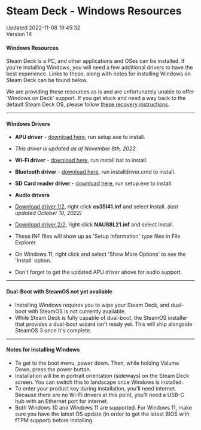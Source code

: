 # Steam Deck - Windows Resources
Updated 2022-11-08 19:45:32  
Version 14  

#### Windows Resources
  
Steam Deck is a PC, and other applications and OSes can be installed. If you're installing Windows, you will need a few additional drivers to have the best experience. Links to these, along with notes for installing Windows on Steam Deck can be found below.  
  
We are providing these resources as is and are unfortunately unable to offer 'Windows on Deck' support. If you get stuck and need a way back to the default Steam Deck OS, please follow [these recovery instructions](https://help.steampowered.com/en/faqs/view/1B71-EDF2-EB6D-2BB3).  
  
---
  
#### Windows Drivers
  

* **APU driver** - [download here](https://steamdeck-packages.steamos.cloud/misc/windows/drivers/Aerith%20Windows%20Driver_2209130944.zip), run setup.exe to install.  

*  *This driver is updated as of November 8th, 2022.*
* **Wi-Fi driver** - [download here](https://steamdeck-packages.steamos.cloud/misc/windows/drivers/RTLWlanE_WindowsDriver_2024.0.10.137_Drv_3.00.0039_Win11.L.zip), run install.bat to install.
* **Bluetooth driver** - [download here](https://steamdeck-packages.steamos.cloud/misc/windows/drivers/RTBlueR_FilterDriver_1041.3005_1201.2021_new_L.zip), run installdriver.cmd to install.
* **SD Card reader driver** - [download here](https://steamdeck-packages.steamos.cloud/misc/windows/drivers/BayHub_SD_STOR_installV3.4.01.89_W10W11_logoed_20220228.zip), run setup.exe to install.
* **Audio drivers**    

* [Download driver 1/2](https://steamdeck-packages.steamos.cloud/misc/windows/drivers/cs35l41-V1.2.1.0.zip), right click **cs35l41.inf** and select Install. *(last updated October 10, 2022)*
* [Download driver 2/2](https://steamdeck-packages.steamos.cloud/misc/windows/drivers/NAU88L21_x64_1.0.6.0_WHQL%20-%20DUA_BIQ_WHQL.zip), right click **NAU88L21.inf** and select Install.
*  These INF files will show up as 'Setup Information' type files in File Explorer.
*  On Windows 11, right click and select 'Show More Options' to see the 'Install' option.
*  Don't forget to get the updated APU driver above for audio support.

  
---
  
#### Dual-Boot with SteamOS not yet available
  

* Installing Windows requires you to wipe your Steam Deck, and dual-boot with SteamOS is not currently available.
* While Steam Deck is fully capable of dual-boot, the SteamOS installer that provides a dual-boot wizard isn't ready yet. This will ship alongside SteamOS 3 once it's complete.

  
---
  
#### Notes for installing Windows
  

* To get to the boot menu, power down. Then, while holding Volume Down, press the power button.
* Installation will be in portrait orientation (sideways) on the Steam Deck screen. You can switch this to landscape once Windows is installed.
* To enter your product key during installation, you'll need internet. Because there are no Wi-Fi drivers at this point, you'll need a USB-C hub with an Ethernet port for internet.
* Both Windows 10 and Windows 11 are supported. For Windows 11, make sure you have the latest OS update (in order to get the latest BIOS with fTPM support) before installing.